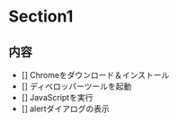 # Section1

## 内容

- [] Chromeをダウンロード＆インストール
- [] ディベロッパーツールを起動
- [] JavaScriptを実行
- [] alertダイアログの表示

